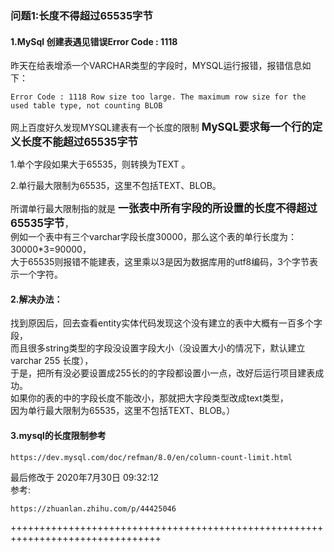 ### 问题1:长度不得超过65535字节

#### 1.MySql 创建表遇见错误Error Code : 1118  
昨天在给表增添一个VARCHAR类型的字段时，MYSQL运行报错，报错信息如下：
````shell script
Error Code : 1118 Row size too large. The maximum row size for the used table type, not counting BLOB
````
网上百度好久发现MYSQL建表有一个长度的限制 <big>**MySQL要求每一个行的定义长度不能超过65535字节**</big>

1.单个字段如果大于65535，则转换为TEXT 。 

2.单行最大限制为65535，这里不包括TEXT、BLOB。

所谓单行最大限制指的就是 <big>**一张表中所有字段的所设置的长度不得超过65535字节**</big>，  
例如一个表中有三个varchar字段长度30000，那么这个表的单行长度为：30000*3=90000，  
大于65535则报错不能建表，这里乘以3是因为数据库用的utf8编码，3个字节表示一个字符。

#### 2.解决办法：
找到原因后，回去查看entity实体代码发现这个没有建立的表中大概有一百多个字段，  
而且很多string类型的字段没设置字段大小（没设置大小的情况下，默认建立varchar 255 长度），  
于是，把所有没必要设置成255长的的字段都设置小一点，改好后运行项目建表成功。  
如果你的表的中的字段长度不能改小，那就把大字段类型改成text类型，  
因为单行最大限制为65535，这里不包括TEXT、BLOB。）

#### 3.mysql的长度限制参考
````shell script
https://dev.mysql.com/doc/refman/8.0/en/column-count-limit.html
````
最后修改于 2020年7月30日 09:32:12  
参考:
````shell script
https://zhuanlan.zhihu.com/p/44425046
````
++++++++++++++++++++++++++++++++++++++++++++++++++++++++++++++++++++++++++++++++